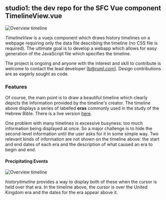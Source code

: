 ## studio1: the dev repo for the SFC Vue component TimelineView.vue

![Overview timeline](http://ruml.com/images/OverviewPlain48KB.jpg)

_TimelineView_ is a vuejs component which draws history timelines on a webpage requiring only the data file describing the timeline (no CSS file is required).  The ultimate goal is to develop a webapp which allows for easy generation of the JavaScript file which specifies the timeline.

The project is ongoing and anyone with the interest and skill to contribute is welcome to contact the lead developer [b@ruml.com].  Design contributions are as eagerly sought as code.

### Features

Of course, the main point is to draw a beautiful timeline which clearly depicts the information provided by the timeline's creator. The timeline above displays a series of labelled **eras** commonly used in the study of the Hebrew Bible. There is a live version [here](http://ruml.com/thehebrewbible/timelines/overview.html).

One problem with many timelines is excessive busyness: too much information being displayed at once.  So a major challenge is to hide the second-level information until the user asks for it in some simple way. Two relevant kinds of information are not shown on the timeline above: the start and end dates of each era and the description of what caused an era to begin and end.


#### Precipitating Events

![Overview timeline](http://ruml.com/images/OverviewPrecip53KB.jpg)

_historytimeline_ provides a way to display both of these when the cursor is held over that era.  In the timeline above, the cursor is over the United Kingdom era and the dates for the era appear above it.
